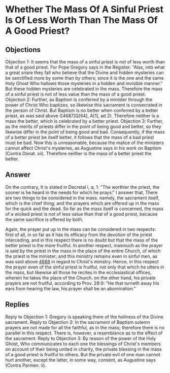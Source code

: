# Whether The Mass Of A Sinful Priest Is Of Less Worth Than The Mass Of A Good Priest?
## Objections
Objection 1: It seems that the mass of a sinful priest is not of less worth than that of a good priest. For Pope Gregory says in the Register: "Alas, into what a great snare they fall who believe that the Divine and hidden mysteries can be sanctified more by some than by others; since it is the one and the same Holy Ghost Who hallows those mysteries in a hidden and invisible manner." But these hidden mysteries are celebrated in the mass. Therefore the mass of a sinful priest is not of less value than the mass of a good priest.
Objection 2: Further, as Baptism is conferred by a minister through the power of Christ Who baptizes, so likewise this sacrament is consecrated in the person of Christ. But Baptism is no better when conferred by a better priest, as was said above ([4687]Q[64], A[1], ad 2). Therefore neither is a mass the better, which is celebrated by a better priest.
Objection 3: Further, as the merits of priests differ in the point of being good and better, so they likewise differ in the point of being good and bad. Consequently, if the mass of a better priest be itself better, it follows that the mass of a bad priest must be bad. Now this is unreasonable, because the malice of the ministers cannot affect Christ's mysteries, as Augustine says in his work on Baptism (Contra Donat. xii). Therefore neither is the mass of a better priest the better.
## Answer
On the contrary, It is stated in Decretal i, q. 1: "The worthier the priest, the sooner is he heard in the needs for which he prays."
I answer that, There are two things to be considered in the mass. namely, the sacrament itself, which is the chief thing; and the prayers which are offered up in the mass for the quick and the dead. So far as the mass itself is concerned, the mass of a wicked priest is not of less value than that of a good priest, because the same sacrifice is offered by both.

Again, the prayer put up in the mass can be considered in two respects: first of all, in so far as it has its efficacy from the devotion of the priest interceding, and in this respect there is no doubt but that the mass of the better priest is the more fruitful. In another respect, inasmuch as the prayer is said by the priest in the mass in the place of the entire Church, of which the priest is the minister; and this ministry remains even in sinful men, as was said above [4688](A[5]) in regard to Christ's ministry. Hence, in this respect the prayer even of the sinful priest is fruitful, not only that which he utters in the mass, but likewise all those he recites in the ecclesiastical offices, wherein he takes the place of the Church. on the other hand, his private prayers are not fruitful, according to Prov. 28:9: "He that turneth away his ears from hearing the law, his prayer shall be an abomination."
## Replies
Reply to Objection 1: Gregory is speaking there of the holiness of the Divine sacrament.
Reply to Objection 2: In the sacrament of Baptism solemn prayers are not made for all the faithful, as in the mass; therefore there is no parallel in this respect. There is, however, a resemblance as to the effect of the sacrament.
Reply to Objection 3: By reason of the power of the Holy Ghost, Who communicates to each one the blessings of Christ's members on account of their being united in charity, the private blessing in the mass of a good priest is fruitful to others. But the private evil of one man cannot hurt another, except the latter, in some way, consent, as Augustine says (Contra Parmen. ii).